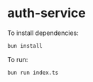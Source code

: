 # auth-service

To install dependencies:

```bash
bun install
```

To run:

```bash
bun run index.ts
```


